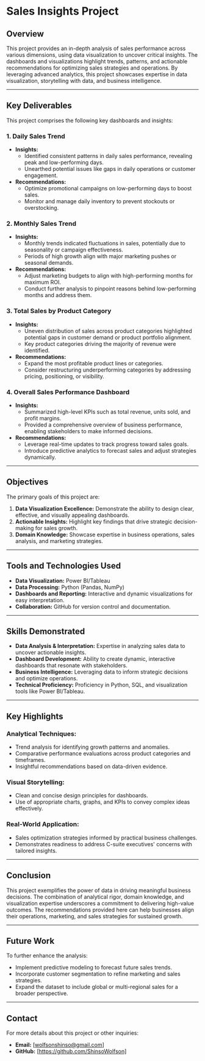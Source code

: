 # Sales Insights Project

## Overview
This project provides an in-depth analysis of sales performance across various dimensions, using data visualization to uncover critical insights. The dashboards and visualizations highlight trends, patterns, and actionable recommendations for optimizing sales strategies and operations. By leveraging advanced analytics, this project showcases expertise in data visualization, storytelling with data, and business intelligence.

---

## Key Deliverables
This project comprises the following key dashboards and insights:

### 1. **Daily Sales Trend**
   - **Insights:**
     - Identified consistent patterns in daily sales performance, revealing peak and low-performing days.
     - Unearthed potential issues like gaps in daily operations or customer engagement.
   - **Recommendations:**
     - Optimize promotional campaigns on low-performing days to boost sales.
     - Monitor and manage daily inventory to prevent stockouts or overstocking.

### 2. **Monthly Sales Trend**
   - **Insights:**
     - Monthly trends indicated fluctuations in sales, potentially due to seasonality or campaign effectiveness.
     - Periods of high growth align with major marketing pushes or seasonal demands.
   - **Recommendations:**
     - Adjust marketing budgets to align with high-performing months for maximum ROI.
     - Conduct further analysis to pinpoint reasons behind low-performing months and address them.

### 3. **Total Sales by Product Category**
   - **Insights:**
     - Uneven distribution of sales across product categories highlighted potential gaps in customer demand or product portfolio alignment.
     - Key product categories driving the majority of revenue were identified.
   - **Recommendations:**
     - Expand the most profitable product lines or categories.
     - Consider restructuring underperforming categories by addressing pricing, positioning, or visibility.

### 4. **Overall Sales Performance Dashboard**
   - **Insights:**
     - Summarized high-level KPIs such as total revenue, units sold, and profit margins.
     - Provided a comprehensive overview of business performance, enabling stakeholders to make informed decisions.
   - **Recommendations:**
     - Leverage real-time updates to track progress toward sales goals.
     - Introduce predictive analytics to forecast sales and adjust strategies dynamically.

---

## Objectives
The primary goals of this project are:
1. **Data Visualization Excellence:** Demonstrate the ability to design clear, effective, and visually appealing dashboards.
2. **Actionable Insights:** Highlight key findings that drive strategic decision-making for sales growth.
3. **Domain Knowledge:** Showcase expertise in business operations, sales analysis, and marketing strategies.

---

## Tools and Technologies Used
- **Data Visualization:** Power BI/Tableau
- **Data Processing:** Python (Pandas, NumPy)
- **Dashboards and Reporting:** Interactive and dynamic visualizations for easy interpretation.
- **Collaboration:** GitHub for version control and documentation.

---

## Skills Demonstrated
- **Data Analysis & Interpretation:** Expertise in analyzing sales data to uncover actionable insights.
- **Dashboard Development:** Ability to create dynamic, interactive dashboards that resonate with stakeholders.
- **Business Intelligence:** Leveraging data to inform strategic decisions and optimize operations.
- **Technical Proficiency:** Proficiency in Python, SQL, and visualization tools like Power BI/Tableau.

---

## Key Highlights
### Analytical Techniques:
- Trend analysis for identifying growth patterns and anomalies.
- Comparative performance evaluations across product categories and timeframes.
- Insightful recommendations based on data-driven evidence.

### Visual Storytelling:
- Clean and concise design principles for dashboards.
- Use of appropriate charts, graphs, and KPIs to convey complex ideas effectively.

### Real-World Application:
- Sales optimization strategies informed by practical business challenges.
- Demonstrates readiness to address C-suite executives' concerns with tailored insights.

---

## Conclusion
This project exemplifies the power of data in driving meaningful business decisions. The combination of analytical rigor, domain knowledge, and visualization expertise underscores a commitment to delivering high-value outcomes. The recommendations provided here can help businesses align their operations, marketing, and sales strategies for sustained growth.

---

## Future Work
To further enhance the analysis:
- Implement predictive modeling to forecast future sales trends.
- Incorporate customer segmentation to refine marketing and sales strategies.
- Expand the dataset to include global or multi-regional sales for a broader perspective.

---

## Contact
For more details about this project or other inquiries:
- **Email:** [wolfsonshinso@gmail.com]
- **GitHub:** [https://github.com/ShinsoWolfson]
